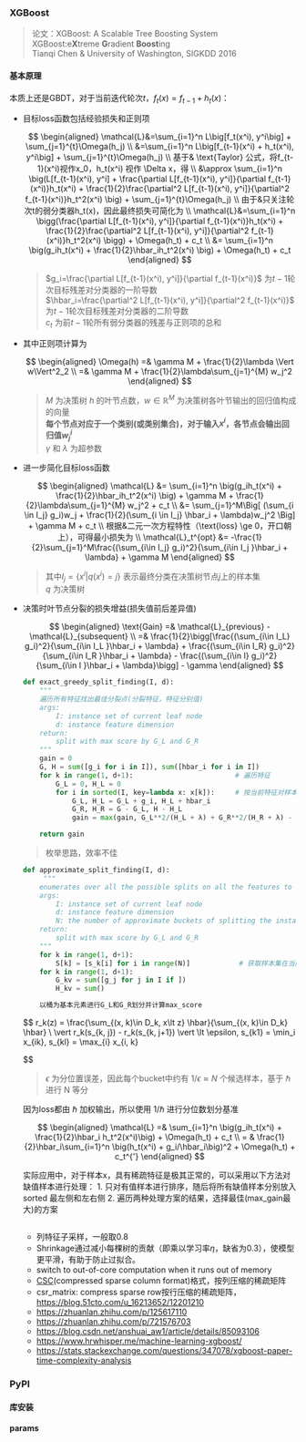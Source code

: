 ### XGBoost
> 论文：XGBoost: A Scalable Tree Boosting System  
> XGBoost:e**X**treme **G**radient **Boost**ing  
> Tianqi Chen & University of Washington, SIGKDD 2016

#### 基本原理
本质上还是GBDT，对于当前迭代轮次$t$，$f_t(x)=f_{t-1} + h_t(x)$：

- 目标loss函数包括经验损失和正则项

    $$
    \begin{aligned}
        \mathcal{L}&=\sum_{i=1}^n L\big[f_t(x^i), y^i\big] + \sum_{j=1}^{t}\Omega(h_j) \\
        &=\sum_{i=1}^n L\big[f_{t-1}(x^i) + h_t(x^i), y^i\big] + \sum_{j=1}^{t}\Omega(h_j) \\
        基于& \text{Taylor}  公式，将f_{t-1}(x^i)视作x_0，h_t(x^i) 视作 \Delta x，得 \\
        &\approx \sum_{i=1}^n \big(L[f_{t-1}(x^i), y^i] + \frac{\partial L[f_{t-1}(x^i), y^i]}{\partial f_{t-1}(x^i)}h_t(x^i) + \frac{1}{2}\frac{\partial^2 L[f_{t-1}(x^i), y^i]}{\partial^2 f_{t-1}(x^i)}h_t^2(x^i) \big) + \sum_{j=1}^{t}\Omega(h_j) \\ 
        由于&只关注轮次t的弱分类器h_t(x)，因此最终损失可简化为 \\
        \mathcal{L}&=\sum_{i=1}^n \bigg(\frac{\partial L[f_{t-1}(x^i), y^i]}{\partial f_{t-1}(x^i)}h_t(x^i) + \frac{1}{2}\frac{\partial^2 L[f_{t-1}(x^i), y^i]}{\partial^2 f_{t-1}(x^i)}h_t^2(x^i) \bigg) + \Omega(h_t) + c_t \\
        &= \sum_{i=1}^n \big(g_ih_t(x^i) +  \frac{1}{2}\hbar_ih_t^2(x^i) \big) + \Omega(h_t) + c_t 
    \end{aligned}
    $$

    > $g_i=\frac{\partial L[f_{t-1}(x^i), y^i]}{\partial f_{t-1}(x^i)}$ 为$t-1$轮次目标残差对分类器的一阶导数  
    > $\hbar_i=\frac{\partial^2 L[f_{t-1}(x^i), y^i]}{\partial^2 f_{t-1}(x^i)}$ 为$t-1$轮次目标残差对分类器的二阶导数    
    > $c_t$ 为前$t-1$轮所有弱分类器的残差与正则项的总和

- 其中正则项计算为

    $$
    \begin{aligned}
    \Omega(h) =& \gamma M + \frac{1}{2}\lambda \Vert w\Vert^2_2 \\
    =& \gamma M + \frac{1}{2}\lambda\sum_{j=1}^{M} w_j^2
    \end{aligned}
    $$
    > $M$ 为决策树 $h$ 的叶节点数，$w \in \mathbb{R}^M$ 为决策树各叶节输出的回归值构成的向量  
    > **每个节点对应于一个类别(或类别集合)，对于输入$x^i$，各节点会输出回归值$w^i_{j}$**  
    >  $\gamma$ 和 $\lambda$ 为超参数  

- 进一步简化目标loss函数

    $$
    \begin{aligned}
        \mathcal{L}  &= \sum_{i=1}^n \big(g_ih_t(x^i) +  \frac{1}{2}\hbar_ih_t^2(x^i) \big) + \gamma M + \frac{1}{2}\lambda\sum_{j=1}^{M} w_j^2 + c_t \\
        &= \sum_{j=1}^M\Big[ (\sum_{i \in I_j} g_i)w_j + \frac{1}{2}(\sum_{i \in I_j} \hbar_i + \lambda)w_j^2 \Big] + \gamma M + c_t  \\
        根据&二元一次方程特性（\text{loss} \ge 0，开口朝上），可得最小损失为 \\
        \mathcal{L}_t^{opt} &= -\frac{1}{2}\sum_{j=1}^M\frac{(\sum_{i\in I_j} g_i)^2}{\sum_{i\in I_j }\hbar_i + \lambda} + \gamma M
    \end{aligned}
    $$

    > 其中$I_j=\{x^i\vert q(x^i)=j\}$ 表示最终分类在决策树节点$j$上的样本集  
    > $q$ 为决策树

- 决策时叶节点分裂的损失增益(损失值前后差异值)  

    $$
    \begin{aligned}
        \text{Gain} =& \mathcal{L}_{previous} - \mathcal{L}_{subsequent} \\
        =& \frac{1}{2}\bigg[\frac{(\sum_{i\in I_L} g_i)^2}{\sum_{i\in I_L }\hbar_i + \lambda} + \frac{(\sum_{i\in I_R} g_i)^2}{\sum_{i\in I_R }\hbar_i + \lambda} - \frac{(\sum_{i\in I} g_i)^2}{\sum_{i\in I }\hbar_i + \lambda}\bigg] - \gamma
    \end{aligned}
    $$

    ```python title="exact_greedy_split_finding"
    def exact_greedy_split_finding(I, d):
        """
        遍历所有特征找出最佳分裂点(分裂特征，特征分别值)
        args:
            I: instance set of current leaf node
            d: instance feature dimension
        return:
            split with max score by G_L and G_R
        """
        gain = 0
        G, H = sum([g_i for i in I]), sum([hbar_i for i in I])
        for k in range(1, d+1):                         # 遍历特征
            G_L = 0, H_L = 0
            for i in sorted(I, key=lambda x: x[k]):     # 按当前特征对样本集排序
                G_L, H_L = G_L + g_i, H_L + hbar_i
                G_R, H_R = G - G_L, H - H_L
                gain = max(gain, G_L**2/(H_L + λ) + G_R**2/(H_R + λ) - G**2/(H + λ))

        return gain
    ```
    > 枚举思路，效率不佳

    ```python title="approximate_split_finding"
    def approximate_split_finding(I, d):
         """
        enumerates over all the possible splits on all the features to find the best split
        args:
            I: instance set of current leaf node
            d: instance feature dimension
            N: the number of approximate buckets of splitting the instance set on corresponding feature weight quantile
        return:
            split with max score by G_L and G_R
        """
        for k in range(1, d+1):
            S[k] = [s_k[i] for i in range(N)]            # 获取样本集在当前特征N等分的分位点
        for k in range(1, d+1):
            G_kv = sum([g_j for j in I if ])
            H_kv = sum()

        以桶为基本元素进行G_L和G_R划分并计算max_score
    ```

    $$
        r_k(z) = \frac{\sum_{(x, k)\in D_k, x\lt z} \hbar}{\sum_{(x, k)\in D_k} \hbar} \\
        \vert r_k(s_{k, j}) - r_k(s_{k, j+1}) \vert \lt \epsilon, s_{k1} = \min_i x_{ik}, s_{kl} = \max_{i} x_{i, k}
        
    $$

    > $\epsilon$ 为分位置误差，因此每个bucket中约有 $1/\epsilon\approx N$ 个候选样本，基于 $\hbar$ 进行 N 等分

    因为loss都由 $\hbar$ 加权输出，所以使用 $1/\hbar$ 进行分位数划分基准  

    $$
    \begin{aligned}
        \mathcal{L} =& \sum_{i=1}^n \big(g_ih_t(x^i) + \frac{1}{2}\hbar_i h_t^2(x^i)\big) + \Omega(h_t) + c_t \\
        = & \frac{1}{2}\hbar_i\sum_{i=1}^n \big(h_t(x^i) + g_i/\hbar_i\big)^2 + \Omega(h_t) + c_t^{'}
    \end{aligned}
    $$

    实际应用中，对于样本x，具有稀疏特征是极其正常的，可以采用以下方法对缺值样本进行处理：
      1. 只对有值样本进行排序，随后将所有缺值样本分别放入sorted 最左侧和左右侧
      2. 遍历两种处理方案的结果，选择最佳(max_gain最大)的方案
    
    ```python title="sparsity-aware_split_finding"
    
    ```

    - 列特征子采样，一般取0.8
    - Shrinkage通过减小每棵树的贡献（即乘以学习率$\eta$，缺省为0.3），使模型更平滑，有助于防止过拟合。
    - switch to out-of-core computation when it runs out of memory
    - [CSC](https://www.cnblogs.com/rollenholt/p/5960523.html)(compressed sparse column format)格式，按列压缩的稀疏矩阵
    - csr_matrix: compress sparse row按行压缩的稀疏矩阵，https://blog.51cto.com/u_16213652/12201210
    - https://zhuanlan.zhihu.com/p/125617110  
    - https://zhuanlan.zhihu.com/p/721576703  
    - https://blog.csdn.net/anshuai_aw1/article/details/85093106  
    - https://www.hrwhisper.me/machine-learning-xgboost/
    - https://stats.stackexchange.com/questions/347078/xgboost-paper-time-complexity-analysis


### PyPI
#### 库安装
#### params